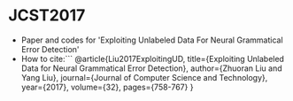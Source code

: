 # JCST2017
+ Paper and codes for 'Exploiting Unlabeled Data For Neural Grammatical Error Detection'
+ How to cite:```
@article{Liu2017ExploitingUD,
  title={Exploiting Unlabeled Data for Neural Grammatical Error Detection},
  author={Zhuoran Liu and Yang Liu},
  journal={Journal of Computer Science and Technology},
  year={2017},
  volume={32},
  pages={758-767}
}
```
